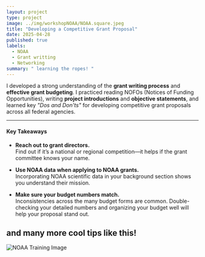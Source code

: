```yaml
---
layout: project
type: project
image: ../img/workshopNOAA/NOAA.square.jpeg
title: "Developing a Competitive Grant Proposal"
date: 2025-04-28
published: true
labels:
  - NOAA
  - Grant writting 
  - Networking
summary: " learning the ropes! "
---
```

I developed a strong understanding of the **grant writing process** and **effective grant budgeting**. I practiced reading NOFOs (Notices of Funding Opportunities), writing **project introductions** and **objective statements**, and learned key *"Dos and Don'ts"* for developing competitive grant proposals across all federal agencies.

---

#### Key Takeaways

- **Reach out to grant directors.**  
  Find out if it’s a national or regional competition—it helps if the grant committee knows your name.

- **Use NOAA data when applying to NOAA grants.**  
  Incorporating NOAA scientific data in your background section shows you understand their mission.

- **Make sure your budget numbers match.**  
  Inconsistencies across the many budget forms are common. Double-checking your detailed numbers and organizing your budget well will help your proposal stand out.

and many more cool tips like this! 
---

<img src="../img/Hadal/NOAA.jpeg" class="img-thumbnail" alt="NOAA Training Image">
